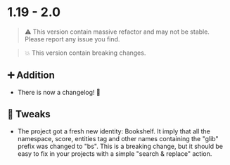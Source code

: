 # 1.19 - 2.0

> ⚠️ This version contain massive refactor and may not be stable. Please report any issue you find.

> 💥 This version contain breaking changes.

## ➕ Addition

- There is now a changelog! 🎉

## 🔁 Tweaks

- The project got a fresh new identity: Bookshelf. It imply that all the namespace, score, entities tag and other names containing the "glib" prefix was changed to "bs". This is a breaking change, but it should be easy to fix in your projects with a simple "search & replace" action.
